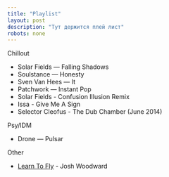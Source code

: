 ```yaml
---
title: "Playlist"
layout: post
description: "Тут держится плей лист"
robots: none
---
```


Chillout

* Solar Fields — Falling Shadows
* Soulstance — Honesty
* Sven Van Hees — It
* Patchwork — Instant Pop
* Solar Fields - Confusion Illusion Remix
* Issa - Give Me A Sign
* Selector Cleofus - The Dub Chamber (June 2014)

Psy/IDM

* Drone — Pulsar

Other

* [Learn To Fly](http://www.joshwoodward.com/song/LearnToFly) - Josh Woodward
